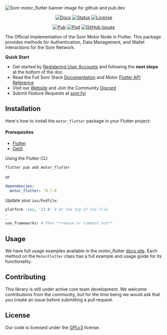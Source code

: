 <!-- markdownlint-disable MD033 -->
<img src="https://imagedelivery.net/B-Y55OAFnxqdmPWhf8E2OA/31d96444-4aa1-4a8a-dc03-192672a9ab00/githubBanner" alt="Sonr motor_flutter banner image for github and pub.dev">
<!-- markdownlint-enable MD033 -->

<div align="center">

[![Docs](https://img.shields.io/badge/API%20Docs-motor__flutter-blue.svg)](https://motor.build/motor_flutter/MotorFlutter-class.html)
[![Status](https://img.shields.io/badge/status-active-success.svg)](https://sonr.io)
[![License](https://img.shields.io/badge/license-GPLv3-blue.svg)](/LICENSE)

[![Pub](https://img.shields.io/pub/v/motor_flutter.svg)](https://pub.dev/packages/motor_flutter)
[![Pod](https://img.shields.io/cocoapods/v/motor_pod)](https://cocoapods.org/pods/motor_pod)
[![GitHub Issues](https://img.shields.io/github/issues/sonr-io/motor-flutter.svg)](https://github.com/sonr-io/motor-flutter/issues)

</div>

The Official Implementation of the Sonr Motor Node in Flutter. This package provides methods for Authentication, Data Management, and Wallet interactions for the Sonr Network.

**Quick Start**
- Get started by [Registering User Accounts](https://motor.build/motor_flutter/MotorFlutter/createAccount.html) and following the **next steps** at the bottom of the doc.
- Read the Full Sonr Stack [Documentation](https://docs.sonr.io) and Motor [Flutter API Reference](https://motor.build/motor_flutter/MotorFlutter-class.html)
- Visit our [Website](https://sonr.io) and Join the Community [Discord](https://sonr.io/discord)
- Submit Feature Requests at [sonr.fyi](https://sonr.fyi)

## Installation

Here's how to install the `motor_flutter` package in your Flutter project:

#### Prerequisites
* [Flutter](https://flutter.dev/docs/get-started/install)
* [GetX](https://pub.dev/packages/get)

Using the Flutter CLI

```sh
flutter pub add motor_flutter
```

or

```yaml
dependencies:
  motor_flutter: ^0.7.0
```

Update your `ios/Podfile`:

```ruby
platform :ios, '13.0' # At the top of the file
.
.
use_frameworks! # Then **remove or comment out**
```

## Usage

We have full usage examples available in the motor_flutter [docs site](https://motor.build/motor_flutter/motor_flutter-library.html). Each method on the
`MotorFlutter` class has a full example and usage guide for its functionality.

## Contributing

This library is still under active core team development. We welcome contributions from the community, but for the time being we would ask
that you create an issue before submitting a pull request.

## License

Our code is licensed under the [GPLv3](/LICENSE) license.
